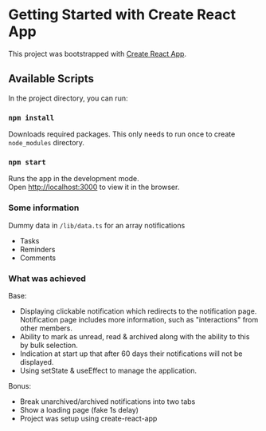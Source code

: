 # Getting Started with Create React App

This project was bootstrapped with [Create React App](https://github.com/facebook/create-react-app).

## Available Scripts

In the project directory, you can run:

### `npm install`

Downloads required packages. This only needs to run once to create `node_modules` directory.

### `npm start`

Runs the app in the development mode.\
Open [http://localhost:3000](http://localhost:3000) to view it in the browser.

### Some information

Dummy data in `/lib/data.ts` for an array notifications
  - Tasks
  - Reminders
  - Comments

### What was achieved

Base:
  - Displaying clickable notification which redirects to the notification page. Notification page includes more information, such as "interactions" from other members.
  - Ability to mark as unread, read & archived along with the ability to this by bulk selection.
  - Indication at start up that after 60 days their notifications will not be displayed.
  - Using setState & useEffect to manage the application.

Bonus:
  - Break unarchived/archived notifications into two tabs
  - Show a loading page (fake 1s delay)
  - Project was setup using create-react-app



